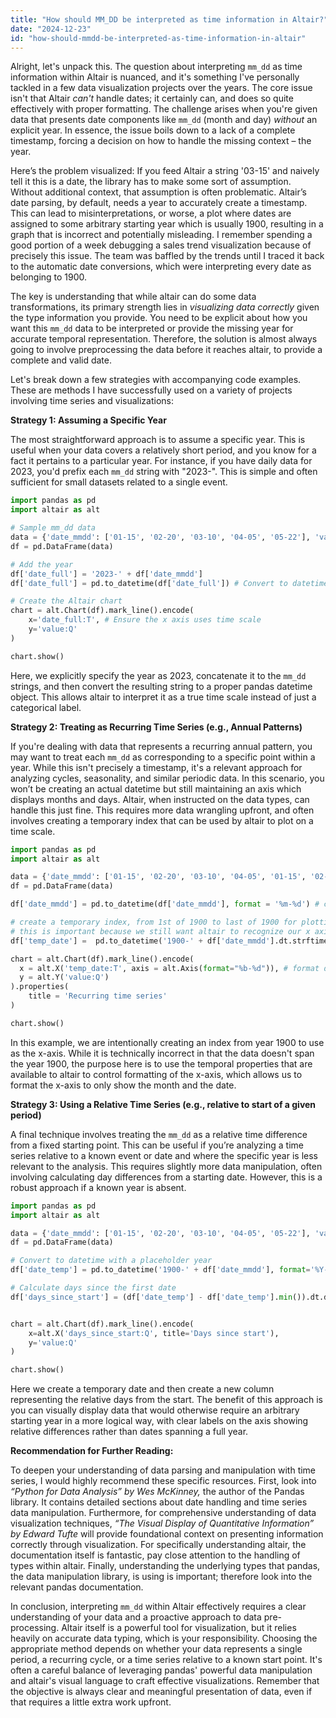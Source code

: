 ```yaml
---
title: "How should MM_DD be interpreted as time information in Altair?"
date: "2024-12-23"
id: "how-should-mmdd-be-interpreted-as-time-information-in-altair"
---
```


Alright, let's unpack this. The question about interpreting `mm_dd` as time information within Altair is nuanced, and it's something I've personally tackled in a few data visualization projects over the years. The core issue isn't that Altair *can't* handle dates; it certainly can, and does so quite effectively with proper formatting. The challenge arises when you're given data that presents date components like `mm_dd` (month and day) *without* an explicit year. In essence, the issue boils down to a lack of a complete timestamp, forcing a decision on how to handle the missing context – the year.

Here’s the problem visualized: If you feed Altair a string '03-15' and naively tell it this is a date, the library has to make some sort of assumption. Without additional context, that assumption is often problematic. Altair’s date parsing, by default, needs a year to accurately create a timestamp. This can lead to misinterpretations, or worse, a plot where dates are assigned to some arbitrary starting year which is usually 1900, resulting in a graph that is incorrect and potentially misleading. I remember spending a good portion of a week debugging a sales trend visualization because of precisely this issue. The team was baffled by the trends until I traced it back to the automatic date conversions, which were interpreting every date as belonging to 1900.

The key is understanding that while altair can do some data transformations, its primary strength lies in *visualizing data correctly* given the type information you provide. You need to be explicit about how you want this `mm_dd` data to be interpreted or provide the missing year for accurate temporal representation. Therefore, the solution is almost always going to involve preprocessing the data before it reaches altair, to provide a complete and valid date.

Let's break down a few strategies with accompanying code examples. These are methods I have successfully used on a variety of projects involving time series and visualizations:

**Strategy 1: Assuming a Specific Year**

The most straightforward approach is to assume a specific year. This is useful when your data covers a relatively short period, and you know for a fact it pertains to a particular year. For instance, if you have daily data for 2023, you'd prefix each `mm_dd` string with "2023-". This is simple and often sufficient for small datasets related to a single event.

```python
import pandas as pd
import altair as alt

# Sample mm_dd data
data = {'date_mmdd': ['01-15', '02-20', '03-10', '04-05', '05-22'], 'value': [10, 15, 22, 18, 30]}
df = pd.DataFrame(data)

# Add the year
df['date_full'] = '2023-' + df['date_mmdd']
df['date_full'] = pd.to_datetime(df['date_full']) # Convert to datetime objects

# Create the Altair chart
chart = alt.Chart(df).mark_line().encode(
    x='date_full:T', # Ensure the x axis uses time scale
    y='value:Q'
)

chart.show()
```

Here, we explicitly specify the year as 2023, concatenate it to the `mm_dd` strings, and then convert the resulting string to a proper pandas datetime object. This allows altair to interpret it as a true time scale instead of just a categorical label.

**Strategy 2: Treating as Recurring Time Series (e.g., Annual Patterns)**

If you're dealing with data that represents a recurring annual pattern, you may want to treat each `mm_dd` as corresponding to a specific point within a year. While this isn't precisely a timestamp, it's a relevant approach for analyzing cycles, seasonality, and similar periodic data. In this scenario, you won’t be creating an actual datetime but still maintaining an axis which displays months and days. Altair, when instructed on the data types, can handle this just fine. This requires more data wrangling upfront, and often involves creating a temporary index that can be used by altair to plot on a time scale.

```python
import pandas as pd
import altair as alt

data = {'date_mmdd': ['01-15', '02-20', '03-10', '04-05', '01-15', '02-20'], 'value': [10, 15, 22, 18, 12, 18]}
df = pd.DataFrame(data)

df['date_mmdd'] = pd.to_datetime(df['date_mmdd'], format = '%m-%d') # convert to date time, but still incomplete

# create a temporary index, from 1st of 1900 to last of 1900 for plotting,
# this is important because we still want altair to recognize our x axis as a temporal axis
df['temp_date'] =  pd.to_datetime('1900-' + df['date_mmdd'].dt.strftime('%m-%d'))

chart = alt.Chart(df).mark_line().encode(
  x = alt.X('temp_date:T', axis = alt.Axis(format="%b-%d")), # format display to Month-Day
  y = alt.Y('value:Q')
).properties(
    title = 'Recurring time series'
)

chart.show()
```

In this example, we are intentionally creating an index from year 1900 to use as the x-axis. While it is technically incorrect in that the data doesn't span the year 1900, the purpose here is to use the temporal properties that are available to altair to control formatting of the x-axis, which allows us to format the x-axis to only show the month and the date.

**Strategy 3: Using a Relative Time Series (e.g., relative to start of a given period)**

A final technique involves treating the `mm_dd` as a relative time difference from a fixed starting point. This can be useful if you’re analyzing a time series relative to a known event or date and where the specific year is less relevant to the analysis. This requires slightly more data manipulation, often involving calculating day differences from a starting date. However, this is a robust approach if a known year is absent.

```python
import pandas as pd
import altair as alt

data = {'date_mmdd': ['01-15', '02-20', '03-10', '04-05', '05-22'], 'value': [10, 15, 22, 18, 30]}
df = pd.DataFrame(data)

# Convert to datetime with a placeholder year
df['date_temp'] = pd.to_datetime('1900-' + df['date_mmdd'], format='%Y-%m-%d')

# Calculate days since the first date
df['days_since_start'] = (df['date_temp'] - df['date_temp'].min()).dt.days


chart = alt.Chart(df).mark_line().encode(
    x=alt.X('days_since_start:Q', title='Days since start'),
    y='value:Q'
)

chart.show()
```
Here we create a temporary date and then create a new column representing the relative days from the start. The benefit of this approach is you can visually display data that would otherwise require an arbitrary starting year in a more logical way, with clear labels on the axis showing relative differences rather than dates spanning a full year.

**Recommendation for Further Reading:**

To deepen your understanding of data parsing and manipulation with time series, I would highly recommend these specific resources.  First, look into *“Python for Data Analysis” by Wes McKinney,* the author of the Pandas library. It contains detailed sections about date handling and time series data manipulation. Furthermore, for comprehensive understanding of data visualization techniques, *“The Visual Display of Quantitative Information” by Edward Tufte* will provide foundational context on presenting information correctly through visualization. For specifically understanding altair, the documentation itself is fantastic, pay close attention to the handling of types within altair. Finally, understanding the underlying types that pandas, the data manipulation library, is using is important; therefore look into the relevant pandas documentation.

In conclusion, interpreting `mm_dd` within Altair effectively requires a clear understanding of your data and a proactive approach to data pre-processing. Altair itself is a powerful tool for visualization, but it relies heavily on accurate data typing, which is your responsibility. Choosing the appropriate method depends on whether your data represents a single period, a recurring cycle, or a time series relative to a known start point. It's often a careful balance of leveraging pandas' powerful data manipulation and altair's visual language to craft effective visualizations. Remember that the objective is always clear and meaningful presentation of data, even if that requires a little extra work upfront.
